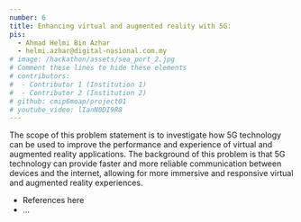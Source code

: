 ```yaml
---
number: 6
title: Enhancing virtual and augmented reality with 5G:
pis:
  - Ahmad Helmi Bin Azhar 
  - helmi.azhar@digital-nasional.com.my
# image: /hackathon/assets/sea_port_2.jpg
# Comment these lines to hide these elements
# contributors:
#  - Contributor 1 (Institution 1)
#  - Contributor 2 (Institution 2)
# github: cmip6moap/project01
# youtube_video: lIanN0DI9R8
---
```


The scope of this problem statement is to investigate how 5G technology can be 
used to improve the performance and experience of virtual and augmented reality 
applications. The background of this problem is that 5G technology can provide 
faster and more reliable communication between devices and the internet, allowing 
for more immersive and responsive virtual and augmented reality experiences.

- References here
- ...
